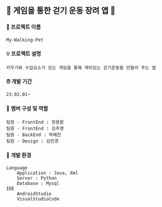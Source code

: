 
## 🚶 게임을 통한 걷기 운동 장려 앱 :walking:
#### 📱 프로젝트 이름
    My-Walking-Pet
#### 💡 프로젝트 설명
    키우기와 수집요소가 있는 게임을 통해 재미있는 걷기운동을 만들어 주는 앱
#### ⏰ 개발 기간
    23.02.01~
#### 👥 멤버 구성 및 역할
    팀장 - FrontEnd : 장용환
    팀원 - FrontEnd : 김주영
    팀원 - BackEnd : 박예진
    팀원 - Design : 김민경
#### 🧰 개발 환경
    Language
        Application : Java, Xml
        Server : Python
        Database : Mysql
    IDE 
        AndroidStudio
        VisualStudioCode
